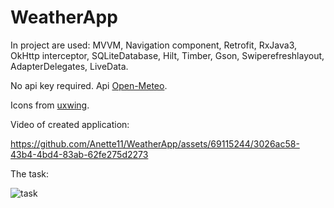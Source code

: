 # WeatherApp
In project are used: MVVM, Navigation component, Retrofit, RxJava3, OkHttp interceptor, SQLiteDatabase, Hilt, Timber, Gson, Swiperefreshlayout, AdapterDelegates, LiveData.

No api key required. Api [Open-Meteo](https://open-meteo.com/).

Icons from [uxwing](https://uxwing.com/?s=weather).

Video of created application:

https://github.com/Anette11/WeatherApp/assets/69115244/3026ac58-43b4-4bd4-83ab-62fe275d2273

The task:

![task](https://github.com/Anette11/WeatherApp/assets/69115244/1131ea6d-fdf6-4416-8077-de30ebcafa50)
